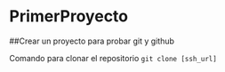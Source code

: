 # PrimerProyecto
##Crear un proyecto para probar git y github

Comando para clonar el repositorio
`git clone [ssh_url]`